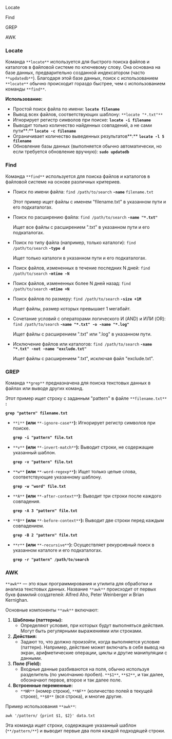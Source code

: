 Locate

Find

GREP

AWK

### Locate

Команда `**locate**` используется для быстрого поиска файлов и каталогов в файловой системе по ключевому слову. Она основана на базе данных, предварительно созданной индексатором (часто `**updatedb**`). Благодаря этой базе данных, поиск с использованием `**locate**` обычно происходит гораздо быстрее, чем с использованием команды `**find**`.

**Использование:**

- Простой поиск файла по имени: **`locate filename`**
- Вывод всех файлов, соответствующих шаблону: `**locate "*.txt"**`
- Игнорирует регистр символов при поиске: **`locate -i filename`**
- Выводит только количество найденных совпадений, а не сами пути**:** **`locate -c filename`**
- Ограничивает количество выведенных результатов**:** **`locate -l 5 filename`**
- Обновление базы данных (выполняется обычно автоматически, но если требуется обновление вручную): **`sudo updatedb`**

### Find

Команда `**find**` используется для поиска файлов и каталогов в файловой системе на основе различных критериев.

- Поиск по имени файла: `find /path/to/search` **`-name`** `filename.txt`
    
    Этот пример ищет файлы с именем "filename.txt" в указанном пути и его подкаталогах.
    
- Поиск по расширению файла: `find /path/to/search` **`-name "*.txt"`**
    
    Ищет все файлы с расширением ".txt" в указанном пути и его подкаталогах.
    
- Поиск по типу файла (например, только каталоги): `find /path/to/search` **`-type d`**
    
    Ищет только каталоги в указанном пути и его подкаталогах.
    
- Поиск файлов, измененных в течение последних N дней: `find /path/to/search` **`-mtime -N`**
- Поиск файлов, измененных более N дней назад: `find /path/to/search` **`-mtime +N`**
- Поиск файлов по размеру: `find /path/to/search` **`-size +1M`**
    
    Ищет файлы, размер которых превышает 1 мегабайт.
    
- Сочетание условий с операторами логического И (AND) и ИЛИ (OR): `find /path/to/search` **`-name "*.txt" -o -name "*.log"`**
    
    Ищет файлы с расширением ".txt" или ".log" в указанном пути.
    
- Исключение файлов или каталогов: `find /path/to/search` **`-name "*.txt" -not -name "exclude.txt"`**
    
    Ищет файлы с расширением ".txt", исключая файл "exclude.txt".
    

### GREP

Команда `**grep**` предназначена для поиска текстовых данных в файлах или выводе других команд.

Этот пример ищет строку с заданным "pattern" в файле `**filename.txt**` **:**

**`grep "pattern" filename.txt`**

- `**i**` **(или** `**-ignore-case**`**):** Игнорирует регистр символов при поиске.
    
    **`grep -i "pattern" file.txt`**
    
- `**v**` **(или** `**-invert-match**`**):** Выводит строки, не содержащие указанный шаблон.
    
    **`grep -v "pattern" file.txt`**
    
- `**w**` **(или** `**-word-regexp**`**):** Ищет только целые слова, соответствующие указанному шаблону.
    
    **`grep -w "word" file.txt`**
    
- `**A**` **(или** `**-after-context**`**):** Выводит три строки после каждого совпадения.
    
    **`grep -A 3 "pattern" file.txt`**
    
- `**B**` **(или** `**-before-context**`**):** Выводит две строки перед каждым совпадением.
    
    **`grep -B 2 "pattern" file.txt`**
    
- `**r**` **(или** `**-recursive**`**):** Осуществляет рекурсивный поиск в указанном каталоге и его подкаталогах.
    
    **`grep -r "pattern" /path/to/search`**
    

### AWK

`**awk**` — это язык программирования и утилита для обработки и анализа текстовых данных. Название `**awk**` происходит от первых букв фамилий создателей: Alfred Aho, Peter Weinberger и Brian Kernighan.

Основные компоненты `**awk**` включают:

1. **Шаблоны (паттерны):**
    - Определяют условия, при которых будут выполняться действия. Могут быть регулярными выражениями или строками.
2. **Действия:**
    - Задают то, что должно произойти, когда выполняется условие (паттерн). Например, действие может включать в себя вывод на экран, арифметические операции, циклы и другие манипуляции с данными.
3. **Поле (Field):**
    - Входные данные разбиваются на поля, обычно используя разделитель (по умолчанию пробел). `**$1**`, `**$2**`, и так далее, обозначают первое, второе и так далее поле.
4. **Встроенные переменные:**
    - `**NR**` (номер строки), `**NF**` (количество полей в текущей строке), `**$0**` (вся строка), и многие другие.

Пример использования `**awk**`:

```Shell
awk '/pattern/ {print $1, $2}' data.txt
```

Эта команда ищет строки, содержащие указанный шаблон (`**/pattern/**`) и выводит первые два поля каждой подходящей строки.
<div class="page-break" style="page-break-before: always;"></div>
